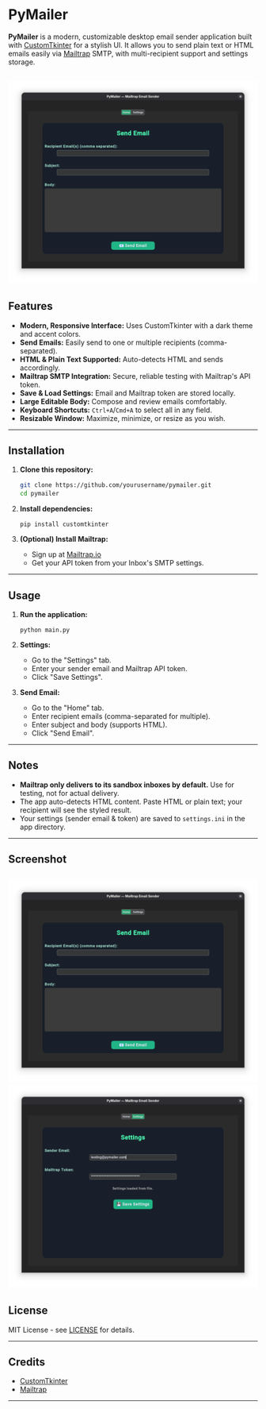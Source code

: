 # PyMailer

**PyMailer** is a modern, customizable desktop email sender application built with [CustomTkinter](https://github.com/TomSchimansky/CustomTkinter) for a stylish UI. It allows you to send plain text or HTML emails easily via [Mailtrap](https://mailtrap.io/) SMTP, with multi-recipient support and settings storage.

![PyMailer Screenshot](./Screenshots/homepage.png)
---

## Features

- **Modern, Responsive Interface:** Uses CustomTkinter with a dark theme and accent colors.
- **Send Emails:** Easily send to one or multiple recipients (comma-separated).
- **HTML & Plain Text Supported:** Auto-detects HTML and sends accordingly.
- **Mailtrap SMTP Integration:** Secure, reliable testing with Mailtrap's API token.
- **Save & Load Settings:** Email and Mailtrap token are stored locally.
- **Large Editable Body:** Compose and review emails comfortably.
- **Keyboard Shortcuts:** `Ctrl+A`/`Cmd+A` to select all in any field.
- **Resizable Window:** Maximize, minimize, or resize as you wish.

---

## Installation

1. **Clone this repository:**
   ```sh
   git clone https://github.com/yourusername/pymailer.git
   cd pymailer
   ```

2. **Install dependencies:**
   ```
   pip install customtkinter
   ```

3. **(Optional) Install Mailtrap:**
   - Sign up at [Mailtrap.io](https://mailtrap.io/)
   - Get your API token from your Inbox's SMTP settings.

---

## Usage

1. **Run the application:**
   ```
   python main.py
   ```

2. **Settings:**
   - Go to the "Settings" tab.
   - Enter your sender email and Mailtrap API token.
   - Click "Save Settings".

3. **Send Email:**
   - Go to the "Home" tab.
   - Enter recipient emails (comma-separated for multiple).
   - Enter subject and body (supports HTML).
   - Click "Send Email".

---

## Notes

- **Mailtrap only delivers to its sandbox inboxes by default.** Use for testing, not for actual delivery.
- The app auto-detects HTML content. Paste HTML or plain text; your recipient will see the styled result.
- Your settings (sender email & token) are saved to `settings.ini` in the app directory.

---

## Screenshot
![PyMailer Screenshot](./Screenshots/homepage.png)
![PyMailer Settings](./Screenshots/settingspage.png)
---

## License

MIT License - see [LICENSE](LICENSE) for details.

---

## Credits

- [CustomTkinter](https://github.com/TomSchimansky/CustomTkinter)
- [Mailtrap](https://mailtrap.io/)

---
